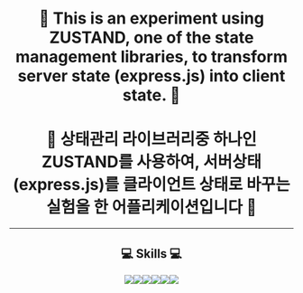 <div align="center">


# 📡 This is an experiment using ZUSTAND, one of the state management libraries, to transform server state (express.js) into client state. 📡  
# 📡 상태관리 라이브러리중 하나인 ZUSTAND를 사용하여, 서버상태(express.js)를 클라이언트 상태로 바꾸는 실험을 한 어플리케이션입니다 📡
***
## 💻 Skills 💻
<img src="https://img.shields.io/badge/HTML5-E34F26?style=flat-square&logo=html5&logoColor=000000"/><img src="https://img.shields.io/badge/CSSModules-000000?style=flat-square&logo=cssmodules&logoColor=fffff"/><img src="https://img.shields.io/badge/npm-CB3837?style=flat-square&logo=npm&logoColor=000000"/><img src="https://img.shields.io/badge/Express-000000?style=flat-square&logo=express&logoColor=ffffff"/><img src="https://img.shields.io/badge/🐻  Zustand-8A2BE2"/><img src="https://img.shields.io/badge/React-61DAFB?style=flat-square&logo=react&logoColor=000000"/>

</div>
